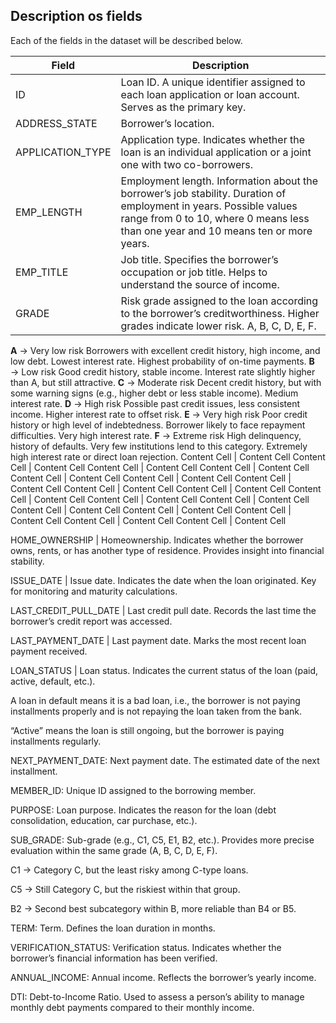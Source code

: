 ## Description os fields 

Each of the fields in the dataset will be described below.


Field  | Description
------------- | -------------
ID  | Loan ID. A unique identifier assigned to each loan application or loan account. Serves as the primary key.
ADDRESS_STATE  |  Borrower’s location.
APPLICATION_TYPE  |  Application type. Indicates whether the loan is an individual application or a joint one with two co-borrowers.
EMP_LENGTH  |  Employment length. Information about the borrower’s job stability. Duration of employment in years. Possible values range from 0 to 10, where 0 means less than one year and 10 means ten or more years.
EMP_TITLE  |  Job title. Specifies the borrower’s occupation or job title. Helps to understand the source of income.
GRADE  |  Risk grade assigned to the loan according to the borrower’s creditworthiness. Higher grades indicate lower risk. A, B, C, D, E, F.
**A** → Very low risk
Borrowers with excellent credit history, high income, and low debt.
Lowest interest rate.
Highest probability of on-time payments.
**B** → Low risk
Good credit history, stable income.
Interest rate slightly higher than A, but still attractive.
**C** → Moderate risk
Decent credit history, but with some warning signs (e.g., higher debt or less stable income).
Medium interest rate.
**D** → High risk
Possible past credit issues, less consistent income.
Higher interest rate to offset risk.
**E** → Very high risk
Poor credit history or high level of indebtedness.
Borrower likely to face repayment difficulties.
Very high interest rate.
**F** → Extreme risk
High delinquency, history of defaults.
Very few institutions lend to this category.
Extremely high interest rate or direct loan rejection.
Content Cell  | Content Cell 
Content Cell  | Content Cell
Content Cell  | Content Cell 
Content Cell  | Content Cell
Content Cell  | Content Cell 
Content Cell  | Content Cell
Content Cell  | Content Cell 
Content Cell  | Content Cell
Content Cell  | Content Cell 
Content Cell  | Content Cell
Content Cell  | Content Cell 
Content Cell  | Content Cell
Content Cell  | Content Cell 
Content Cell  | Content Cell
Content Cell  | Content Cell 
Content Cell  | Content Cell
Content Cell  | Content Cell 





HOME_OWNERSHIP  |  Homeownership. Indicates whether the borrower owns, rents, or has another type of residence. Provides insight into financial stability.

ISSUE_DATE  |  Issue date. Indicates the date when the loan originated. Key for monitoring and maturity calculations.

LAST_CREDIT_PULL_DATE  |  Last credit pull date. Records the last time the borrower’s credit report was accessed.

LAST_PAYMENT_DATE  |  Last payment date. Marks the most recent loan payment received.

LOAN_STATUS  |  Loan status. Indicates the current status of the loan (paid, active, default, etc.).

A loan in default means it is a bad loan, i.e., the borrower is not paying installments properly and is not repaying the loan taken from the bank.

“Active” means the loan is still ongoing, but the borrower is paying installments regularly.

NEXT_PAYMENT_DATE: Next payment date. The estimated date of the next installment.

MEMBER_ID: Unique ID assigned to the borrowing member.

PURPOSE: Loan purpose. Indicates the reason for the loan (debt consolidation, education, car purchase, etc.).

SUB_GRADE: Sub-grade (e.g., C1, C5, E1, B2, etc.). Provides more precise evaluation within the same grade (A, B, C, D, E, F).

C1 → Category C, but the least risky among C-type loans.

C5 → Still Category C, but the riskiest within that group.

B2 → Second best subcategory within B, more reliable than B4 or B5.

TERM: Term. Defines the loan duration in months.

VERIFICATION_STATUS: Verification status. Indicates whether the borrower’s financial information has been verified.

ANNUAL_INCOME: Annual income. Reflects the borrower’s yearly income.

DTI: Debt-to-Income Ratio. Used to assess a person’s ability to manage monthly debt payments compared to their monthly income.